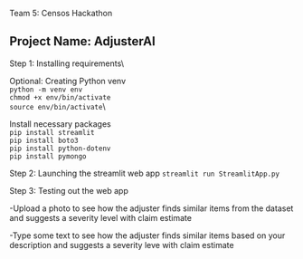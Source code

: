 
Team 5: Censos Hackathon

## Project Name: AdjusterAI

Step 1: Installing requirements\

Optional: Creating Python venv\
```python -m venv env```\
```chmod +x env/bin/activate```\
```source env/bin/activate```\

Install necessary packages\
```pip install streamlit```\
```pip install boto3```\
```pip install python-dotenv```\
```pip install pymongo```

Step 2: Launching the streamlit web app
```streamlit run StreamlitApp.py```

Step 3: Testing out the web app

-Upload a photo to see how the adjuster finds similar items from the dataset and suggests a severity level with claim estimate

-Type some text to see how the adjuster finds similar items based on your description and suggests a severity leve with claim estimate
